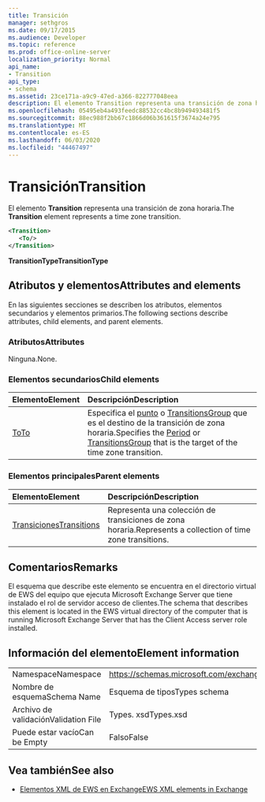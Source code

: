 ```yaml
---
title: Transición
manager: sethgros
ms.date: 09/17/2015
ms.audience: Developer
ms.topic: reference
ms.prod: office-online-server
localization_priority: Normal
api_name:
- Transition
api_type:
- schema
ms.assetid: 23ce171a-a9c9-47ed-a366-822777048eea
description: El elemento Transition representa una transición de zona horaria.
ms.openlocfilehash: 05495eb4a493feedc88532cc4bc8b949493481f5
ms.sourcegitcommit: 88ec988f2bb67c1866d06b361615f3674a24e795
ms.translationtype: MT
ms.contentlocale: es-ES
ms.lasthandoff: 06/03/2020
ms.locfileid: "44467497"
---
```

# <a name="transition"></a><span data-ttu-id="81a05-103">Transición</span><span class="sxs-lookup"><span data-stu-id="81a05-103">Transition</span></span>

<span data-ttu-id="81a05-104">El elemento **Transition** representa una transición de zona horaria.</span><span class="sxs-lookup"><span data-stu-id="81a05-104">The **Transition** element represents a time zone transition.</span></span> 
  
```xml
<Transition>
   <To/>
</Transition>
```

 <span data-ttu-id="81a05-105">**TransitionType**</span><span class="sxs-lookup"><span data-stu-id="81a05-105">**TransitionType**</span></span>
## <a name="attributes-and-elements"></a><span data-ttu-id="81a05-106">Atributos y elementos</span><span class="sxs-lookup"><span data-stu-id="81a05-106">Attributes and elements</span></span>

<span data-ttu-id="81a05-107">En las siguientes secciones se describen los atributos, elementos secundarios y elementos primarios.</span><span class="sxs-lookup"><span data-stu-id="81a05-107">The following sections describe attributes, child elements, and parent elements.</span></span>
  
### <a name="attributes"></a><span data-ttu-id="81a05-108">Atributos</span><span class="sxs-lookup"><span data-stu-id="81a05-108">Attributes</span></span>

<span data-ttu-id="81a05-109">Ninguna.</span><span class="sxs-lookup"><span data-stu-id="81a05-109">None.</span></span>
  
### <a name="child-elements"></a><span data-ttu-id="81a05-110">Elementos secundarios</span><span class="sxs-lookup"><span data-stu-id="81a05-110">Child elements</span></span>

|<span data-ttu-id="81a05-111">**Elemento**</span><span class="sxs-lookup"><span data-stu-id="81a05-111">**Element**</span></span>|<span data-ttu-id="81a05-112">**Descripción**</span><span class="sxs-lookup"><span data-stu-id="81a05-112">**Description**</span></span>|
|:-----|:-----|
|[<span data-ttu-id="81a05-113">To</span><span class="sxs-lookup"><span data-stu-id="81a05-113">To</span></span>](to.md) <br/> |<span data-ttu-id="81a05-114">Especifica el [punto](period.md) o [TransitionsGroup](transitionsgroup.md) que es el destino de la transición de zona horaria.</span><span class="sxs-lookup"><span data-stu-id="81a05-114">Specifies the [Period](period.md) or [TransitionsGroup](transitionsgroup.md) that is the target of the time zone transition.</span></span>  <br/> |
   
### <a name="parent-elements"></a><span data-ttu-id="81a05-115">Elementos principales</span><span class="sxs-lookup"><span data-stu-id="81a05-115">Parent elements</span></span>

|<span data-ttu-id="81a05-116">**Elemento**</span><span class="sxs-lookup"><span data-stu-id="81a05-116">**Element**</span></span>|<span data-ttu-id="81a05-117">**Descripción**</span><span class="sxs-lookup"><span data-stu-id="81a05-117">**Description**</span></span>|
|:-----|:-----|
|[<span data-ttu-id="81a05-118">Transiciones</span><span class="sxs-lookup"><span data-stu-id="81a05-118">Transitions</span></span>](transitions.md) <br/> |<span data-ttu-id="81a05-119">Representa una colección de transiciones de zona horaria.</span><span class="sxs-lookup"><span data-stu-id="81a05-119">Represents a collection of time zone transitions.</span></span>  <br/> |
   
## <a name="remarks"></a><span data-ttu-id="81a05-120">Comentarios</span><span class="sxs-lookup"><span data-stu-id="81a05-120">Remarks</span></span>

<span data-ttu-id="81a05-121">El esquema que describe este elemento se encuentra en el directorio virtual de EWS del equipo que ejecuta Microsoft Exchange Server que tiene instalado el rol de servidor acceso de clientes.</span><span class="sxs-lookup"><span data-stu-id="81a05-121">The schema that describes this element is located in the EWS virtual directory of the computer that is running Microsoft Exchange Server that has the Client Access server role installed.</span></span>
  
## <a name="element-information"></a><span data-ttu-id="81a05-122">Información del elemento</span><span class="sxs-lookup"><span data-stu-id="81a05-122">Element information</span></span>

|||
|:-----|:-----|
|<span data-ttu-id="81a05-123">Namespace</span><span class="sxs-lookup"><span data-stu-id="81a05-123">Namespace</span></span>  <br/> |https://schemas.microsoft.com/exchange/services/2006/types  <br/> |
|<span data-ttu-id="81a05-124">Nombre de esquema</span><span class="sxs-lookup"><span data-stu-id="81a05-124">Schema Name</span></span>  <br/> |<span data-ttu-id="81a05-125">Esquema de tipos</span><span class="sxs-lookup"><span data-stu-id="81a05-125">Types schema</span></span>  <br/> |
|<span data-ttu-id="81a05-126">Archivo de validación</span><span class="sxs-lookup"><span data-stu-id="81a05-126">Validation File</span></span>  <br/> |<span data-ttu-id="81a05-127">Types. xsd</span><span class="sxs-lookup"><span data-stu-id="81a05-127">Types.xsd</span></span>  <br/> |
|<span data-ttu-id="81a05-128">Puede estar vacío</span><span class="sxs-lookup"><span data-stu-id="81a05-128">Can be Empty</span></span>  <br/> |<span data-ttu-id="81a05-129">Falso</span><span class="sxs-lookup"><span data-stu-id="81a05-129">False</span></span>  <br/> |
   
## <a name="see-also"></a><span data-ttu-id="81a05-130">Vea también</span><span class="sxs-lookup"><span data-stu-id="81a05-130">See also</span></span>



- [<span data-ttu-id="81a05-131">Elementos XML de EWS en Exchange</span><span class="sxs-lookup"><span data-stu-id="81a05-131">EWS XML elements in Exchange</span></span>](ews-xml-elements-in-exchange.md)

